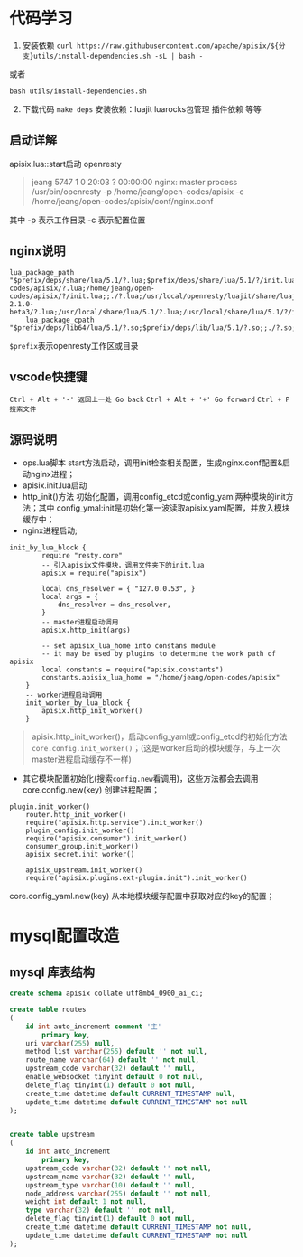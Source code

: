 # 代码学习
1. 安装依赖
`curl https://raw.githubusercontent.com/apache/apisix/${分支}utils/install-dependencies.sh -sL | bash -`

或者
```
bash utils/install-dependencies.sh
```

2. 下载代码
`make deps`  安装依赖：luajit luarocks包管理  插件依赖 等等

## 启动详解
apisix.lua::start启动 openresty

> jeang       5747       1  0 20:03 ?        00:00:00 nginx: master process /usr/bin/openresty -p /home/jeang/open-codes/apisix -c /home/jeang/open-codes/apisix/conf/nginx.conf

其中 -p 表示工作目录
-c 表示配置位置

## nginx说明
```
lua_package_path  "$prefix/deps/share/lua/5.1/?.lua;$prefix/deps/share/lua/5.1/?/init.lua;/home/jeang/open-codes/apisix/?.lua;/home/jeang/open-codes/apisix/?/init.lua;;./?.lua;/usr/local/openresty/luajit/share/luajit-2.1.0-beta3/?.lua;/usr/local/share/lua/5.1/?.lua;/usr/local/share/lua/5.1/?/init.lua;/usr/local/openresty/luajit/share/lua/5.1/?.lua;/usr/local/openresty/luajit/share/lua/5.1/?/init.lua;;";
    lua_package_cpath "$prefix/deps/lib64/lua/5.1/?.so;$prefix/deps/lib/lua/5.1/?.so;;./?.so;/usr/local/lib/lua/5.1/?.so;/usr/local/openresty/luajit/lib/lua/5.1/?.so;/usr/local/lib/lua/5.1/loadall.so;";
```

`$prefix`表示openresty工作区或目录

## vscode快捷键
`Ctrl + Alt + '-' 返回上一处 Go back`
`Ctrl + Alt + '+' Go forward`
`Ctrl + P  搜索文件`

## 源码说明
- ops.lua脚本 start方法启动，调用init检查相关配置，生成nginx.conf配置&启动nginx进程；  
- apisix.init.lua启动
- http_init()方法 初始化配置，调用config_etcd或config_yaml两种模块的init方法；其中 config_ymal:init是初始化第一波读取apisix.yaml配置，并放入模块缓存中；
- nginx进程启动;
```
init_by_lua_block {
        require "resty.core"
        -- 引入apisix文件模块，调用文件夹下的init.lua       
        apisix = require("apisix")

        local dns_resolver = { "127.0.0.53", }
        local args = {
            dns_resolver = dns_resolver,
        }
        -- master进程启动调用
        apisix.http_init(args)

        -- set apisix_lua_home into constans module
        -- it may be used by plugins to determine the work path of apisix
        local constants = require("apisix.constants")
        constants.apisix_lua_home = "/home/jeang/open-codes/apisix"
    }
    -- worker进程启动调用
    init_worker_by_lua_block {
        apisix.http_init_worker()
    }
```
> apisix.http_init_worker()，启动config_yaml或config_etcd的初始化方法`core.config.init_worker()`；(这是worker启动的模块缓存，与上一次master进程启动缓存不一样)

- 其它模块配置初始化(搜索`config.new`看调用)，这些方法都会去调用core.config.new(key) 创建进程配置；
```
plugin.init_worker()
    router.http_init_worker()
    require("apisix.http.service").init_worker()
    plugin_config.init_worker()
    require("apisix.consumer").init_worker()
    consumer_group.init_worker()
    apisix_secret.init_worker()

    apisix_upstream.init_worker()
    require("apisix.plugins.ext-plugin.init").init_worker()
```

core.config_yaml.new(key) 从本地模块缓存配置中获取对应的key的配置；


# mysql配置改造
## mysql 库表结构
```sql
create schema apisix collate utf8mb4_0900_ai_ci;

create table routes
(
	id int auto_increment comment '主'
		primary key,
	uri varchar(255) null,
	method_list varchar(255) default '' not null,
	route_name varchar(64) default '' not null,
	upstream_code varchar(32) default '' null,
	enable_websocket tinyint default 0 not null,
	delete_flag tinyint(1) default 0 not null,
	create_time datetime default CURRENT_TIMESTAMP null,
	update_time datetime default CURRENT_TIMESTAMP not null
);


create table upstream
(
	id int auto_increment
		primary key,
	upstream_code varchar(32) default '' not null,
	upstream_name varchar(32) default '' null,
	upstream_type varchar(10) default '' null,
	node_address varchar(255) default '' not null,
	weight int default 1 not null,
	type varchar(32) default '' not null,
	delete_flag tinyint(1) default 0 not null,
	create_time datetime default CURRENT_TIMESTAMP not null,
	update_time datetime default CURRENT_TIMESTAMP not null
);

```